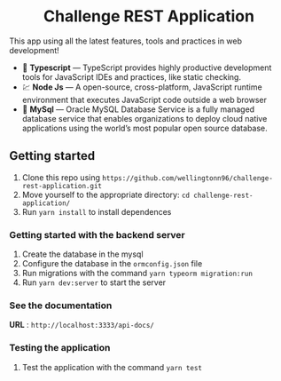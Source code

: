<h1 align="center">
Challenge REST Application
</h1>

This app using all the latest features, tools and practices in web development!

- :blue_book: **Typescript** — TypeScript provides highly productive development tools for JavaScript IDEs and practices, like static checking.
- 💹 **Node Js** — A open-source, cross-platform, JavaScript runtime environment that executes JavaScript code outside a web browser
- :notebook_with_decorative_cover: **MySql** — Oracle MySQL Database Service is a fully managed database service that enables organizations to deploy cloud native applications using the world’s most popular open source database.

## Getting started

1. Clone this repo using `https://github.com/wellingtonn96/challenge-rest-application.git`
2. Move yourself to the appropriate directory: `cd challenge-rest-application/`
3. Run `yarn install` to install dependences

### Getting started with the backend server

1. Create the database in the mysql
2. Configure the database in the `ormconfig.json` file
3. Run migrations with the command `yarn typeorm migration:run`
4. Run `yarn dev:server` to start the server

### See the documentation

**URL** : `http://localhost:3333/api-docs/`

### Testing the application

1. Test the application with the command `yarn test`
